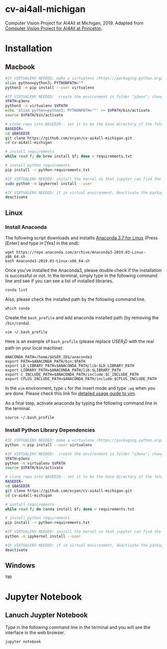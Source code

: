 # cv-ai4all-michigan
Computer Vision Project for AI4All at Michigan, 2019.
Adapted from [Computer Vision Project for AI4All at Princeton](https://github.com/lujonathanh/cv-ai4all-pton).

# Installation

## Macbook
```BASH
#IF VIRTUALENV NEEDED: make a virtualenv (https://packaging.python.org/guides/installing-using-pip-and-virtualenv/)
alias python=python3; PYTHONPATH=""
python3 -m pip install --user virtualenv

#IF VIRTUALENV NEEDED:  create the environment in folder "p3env"; change p3env to any path you'd like
VPATH=p3env
python3 -m virtualenv $VPATH
echo 'alias python=python3; PYTHONPATH=""' >> $VPATH/bin/activate
source $VPATH/bin/activate

# clone repo into BASEDIR-- set it to be the base directory of the folder
BASEDIR=
cd $BASEDIR
git clone https://github.com/xcyan/cv-ai4all-michigan.git
cd cv-ai4all-michigan

# install requirements
while read f; do brew install $f; done < requirements.txt

# install python requirements
pip install -r python-requirements.txt

#IF VIRTUALENV NEEDED: install the kernel so that jupyter can find the ipykernel
sudo python -m ipykernel install --user

#IF VIRTUALENV NEEDED: if in virtual environment, deactivate the package
deactivate
```

## Linux
### Install Anaconda
The following script downloads and installls [Anaconda 3.7 for Linux](https://repo.anaconda.com/archive/Anaconda3-2019.03-Linux-x86_64.sh) (Press [Enter] and type in [Yes] in the end):
```
wget https://repo.anaconda.com/archive/Anaconda3-2019.03-Linux-x86_64.sh
bash Anaconda3-2019.03-Linux-x86_64.sh
```
Once you've installed the Anaconda3, please double check if the installation is successful or not.
In the terminal, simply type in the following command line and see if you can see a list of installed libraries.
```
conda list
```
Also, please check the installed path by the following command line.
```
which conda
```
Create the ```bash_profile``` and add anaconda installed path (by removing the ```/bin/conda```).
```
vim ~/.bash_profile
```
Here is an example of ```bash_profile``` (please replace $USER_ID$ with the real path on your local machine):
```
ANACONDA_PATH=/home/$USER_ID$/anaconda3
export PATH=$ANACONDA_PATH/bin:$PATH
export LD_LIBRARY_PATH=$ANACONDA_PATH/lib:$LD_LIBRARY_PATH
export LIBRARY_PATH=$ANACONDA_PATH/lib:$LIBRARY_PATH
export C_INCLUDE_PATH=$ANACONDA_PATH/include:$C_INCLUDE_PATH
export CPLUS_INCLUDE_PATH=$ANACONDA_PATH/include:$CPLUS_INCLUDE_PATH
```
In the ```vim``` environment, type ```i``` for the insert mode and type ```:wq``` when you are done.
Please check this link for [detailed usage guide to vim](https://www.howtoforge.com/vim-basics).

As a final step, activate anaconda by typing the following command line in the terminal.
```
source ~/.bash_profile
```

### Install Python Library Dependencies
```BASH
#IF VIRTUALENV NEEDED: make a virtualenv (https://packaging.python.org/guides/installing-using-pip-and-virtualenv/)
python -m pip install --user virtualenv

#IF VIRTUALENV NEEDED:  create the environment in folder "p3env"; change p3env to any path you'd like
VPATH=p3env
python -m virtualenv $VPATH
source $VPATH/bin/activate

# clone repo into BASEDIR-- set it to be the base directory of the folder
BASEDIR=
cd $BASEDIR
git clone https://github.com/xcyan/cv-ai4all-michigan.git
cd cv-ai4all-michigan

# install requirements
while read f; do conda install $f; done < requirements.txt

# install python requirements
pip install -r python-requirements.txt

#IF VIRTUALENV NEEDED: install the kernel so that jupyter can find the ipykernel
python -m ipykernel install --user

#IF VIRTUALENV NEEDED: if in virtual environment, deactivate the package
deactivate
```

## Windows
```
TBD
```

# Jupyter Notebook
## Lanuch Juypter Notebook
Type in the following command line in the terminal and you will see the interface in the web browser.
```
jupyter notebook
```

